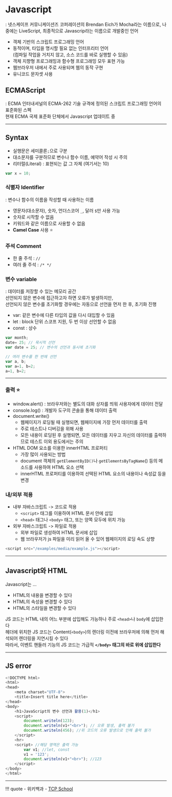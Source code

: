 # Javascript
: 넷스케이프 커뮤니케이션즈 코퍼레이션의 Brendan Eich가 Mocha라는 이름으로, 나중에는 LiveScript, 최종적으로 Javascrip라는 이름으로 개발중인 언어

- 객체 기반의 스크립트 프로그래밍 언어
- 동적이며, 타입을 명시할 필요 없는 인터프리터 언어<br> (컴파일 작업을 거치지 않고, 소스 코드를 바로 실행할 수 있음)
- 객체 지향형 프로그래밍과 함수형 프로그래밍 모두 표현 가능
- 웹브라우저 내에서 주로 사용되며 웹의 동작 구현
- 유니코드 문자셋 사용


## ECMAScript
: ECMA 인터내셔널의 ECMA-262 기술 규격에 정의된 스크립트 프로그래밍 언어의 표준화된 스펙 
<br>현재 ECMA 국제 표준화 단체에서 Javascript 업데이트 중

---
## Syntax
- 실행문은 세미콜론`;`으로 구분
- 대소문자를 구분하므로 변수나 함수 이름, 예약어 작성 시 주의
- 리터럴(Literal) : 표현되는 값 그 자체 (여기서는 10)
``` javascript
var x = 10;
```

### 식별자 Identifier
: 변수나 함수의 이름을 작성할 때 사용하는 이름

- 영문자(대소문자), 숫자, 언더스코어 `_`, 달러 `$`만 사용 가능
- 숫자로 시작할 수 없음
- 키워드와 같은 이름으로 사용할 수 없음
- **Camel Case** 사용 :star:

### 주석 Comment
- 한 줄 주석 : `//`
- 여러 줄 주석 : `/* */`

### 변수 variable
: 데이터를 저장할 수 있는 메모리 공간
<br> 선언되지 않은 변수에 접근하고자 하면 오류가 발생하지만,
<br> 선언되지 않은 변수를 초기화할 경우에는 자동으로 선언을 먼저 한 후, 초기화 진행

- var: 같은 변수에 다른 타입의 값을 다시 대입할 수 있음
- let : block 단위 스코프 지원, 두 번 이상 선언할 수 없음
- const : 상수
``` javascript
var month; 
date= 25; // 묵시적 선언
var date = 25; // 변수의 선언과 동시에 초기화

// 여러 변수를 한 번에 선언
var a, b;
var a=1, b=2;
a=1, b=2;
```

---
### 출력 :star:
- window.alert() : 브라우저와는 별도의 대화 상자를 띄워 사용자에게 데이터 전달
- console.log() : 개발자 도구의 콘솔을 통해 데이터 출력
- document.write() 
    - 웹페이지가 로딩될 때 실행되면, 웹페이지에 가장 먼저 데이터를 출력 
    - 주로 테스트나 디버깅을 위해 사용
    - 모든 내용이 로딩된 후 실행되면, 모든 데이터를 지우고 자신의 데이터를 출력하므로 테스트 이외 용도에서는 주의
- HTML DOM 요소를 이용한 innerHTML 프로퍼티 
    - 가장 많이 사용되는 방법
    - document 객체의 `getElementByID()`나 `getElementsByTagName`() 등의 메소드를 사용하여 HTML 요소 선택
    - innerHTML 프로퍼티를 이용하여 선택된 HTML 요소의 내용이나 속성값 등을 변경

### 내/외부 적용
- 내부 자바스크립트 -> 코드로 적용 
    - `<script>` 태그를 이용하여 HTML 문서 안에 삽입
    - `<head>` 태그나 `<body>` 태그, 또는 양쪽 모두에 위치 가능
- 외부 자바스크립트 -> 파일로 적용
    - 외부 파일로 생성하여 HTML 문서에 삽입
    - 웹 브라우저가 js 파일을 미리 읽어 올 수 있어 웹페이지의 로딩 속도 상향
``` javascript
<script src="/examples/media/example.js"></script>
```
---
## Javascript와 HTML
Javascript는 ...

- HTML의 내용을 변경할 수 있다
- HTML의 속성을 변경할 수 있다
- HTML의 스타일을 변경할 수 있다

JS 코드는 HTML 내의 어느 부분에 삽입해도 가능하나 주로 `<head>`나 `body`에 삽입한다
<br>헤더에 위치한 JS 코드는 Content(`<body>`)의 렌더링 이전에 브라우저에 의해 먼저 해석되어 렌더링을 지연시킬 수 있다
<br>따라서, 이벤트 핸들러 기능의 JS 코드는 가급적 **`</body>` 태그의 바로 위에 삽입한다**

---
## JS error
```javascript
<!DOCTYPE html>
<html>
<head>
	<meta charset="UTF-8">
	<title>Insert title here</title>
</head>
<body>
	<h1>JavaScript의 변수 선언과 활용(1)</h1>
	<script>
		document.writeln(123);
		document.writeln(v1+"<br>"); // 오류 발생, 출력 불가
		document.writeln(456); //위 코드의 오류 발생으로 인해 출력 불가
	</script>
	<hr>
	<script> //해당 영역은 출력 가능
		var v1; //let, const
		v1 = '123';
		document.writeln(v1+"<br>"); //123
	</script>
</body>
</html>
```


---
!!! quote
    - 위키백과
    - [TCP School](https://www.tcpschool.com/javascript/intro)